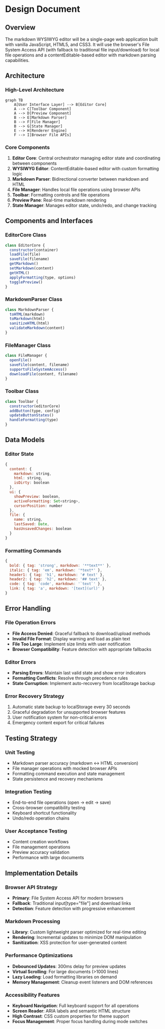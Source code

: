 # Design Document

## Overview

The markdown WYSIWYG editor will be a single-page web application built with vanilla JavaScript, HTML5, and CSS3. It will use the browser's File System Access API (with fallback to traditional file input/download) for local file operations and a contentEditable-based editor with markdown parsing capabilities.

## Architecture

### High-Level Architecture

```mermaid
graph TB
    A[User Interface Layer] --> B[Editor Core]
    A --> C[Toolbar Component]
    A --> D[Preview Component]
    B --> E[Markdown Parser]
    B --> F[File Manager]
    B --> G[State Manager]
    E --> H[Renderer Engine]
    F --> I[Browser File APIs]
```

### Core Components

1. **Editor Core**: Central orchestrator managing editor state and coordinating between components
2. **WYSIWYG Editor**: ContentEditable-based editor with custom formatting logic
3. **Markdown Parser**: Bidirectional converter between markdown and HTML
4. **File Manager**: Handles local file operations using browser APIs
5. **Toolbar**: Formatting controls and file operations
6. **Preview Pane**: Real-time markdown rendering
7. **State Manager**: Manages editor state, undo/redo, and change tracking

## Components and Interfaces

### EditorCore Class
```javascript
class EditorCore {
  constructor(container)
  loadFile(file)
  saveFile(filename)
  getMarkdown()
  setMarkdown(content)
  getHTML()
  applyFormatting(type, options)
  togglePreview()
}
```

### MarkdownParser Class
```javascript
class MarkdownParser {
  toHTML(markdown)
  toMarkdown(html)
  sanitizeHTML(html)
  validateMarkdown(content)
}
```

### FileManager Class
```javascript
class FileManager {
  openFile()
  saveFile(content, filename)
  supportsFileSystemAccess()
  downloadFile(content, filename)
}
```

### Toolbar Class
```javascript
class Toolbar {
  constructor(editorCore)
  addButton(type, config)
  updateButtonStates()
  handleFormatting(type)
}
```

## Data Models

### Editor State
```javascript
{
  content: {
    markdown: string,
    html: string,
    isDirty: boolean
  },
  ui: {
    showPreview: boolean,
    activeFormatting: Set<string>,
    cursorPosition: number
  },
  file: {
    name: string,
    lastSaved: Date,
    hasUnsavedChanges: boolean
  }
}
```

### Formatting Commands
```javascript
{
  bold: { tag: 'strong', markdown: '**text**' },
  italic: { tag: 'em', markdown: '*text*' },
  header1: { tag: 'h1', markdown: '# text' },
  header2: { tag: 'h2', markdown: '## text' },
  code: { tag: 'code', markdown: '`text`' },
  link: { tag: 'a', markdown: '[text](url)' }
}
```

## Error Handling

### File Operation Errors
- **File Access Denied**: Graceful fallback to download/upload methods
- **Invalid File Format**: Display warning and load as plain text
- **File Too Large**: Implement size limits with user notification
- **Browser Compatibility**: Feature detection with appropriate fallbacks

### Editor Errors
- **Parsing Errors**: Maintain last valid state and show error indicators
- **Formatting Conflicts**: Resolve through precedence rules
- **State Corruption**: Implement auto-recovery from localStorage backup

### Error Recovery Strategy
1. Automatic state backup to localStorage every 30 seconds
2. Graceful degradation for unsupported browser features
3. User notification system for non-critical errors
4. Emergency content export for critical failures

## Testing Strategy

### Unit Testing
- Markdown parser accuracy (markdown ↔ HTML conversion)
- File manager operations with mocked browser APIs
- Formatting command execution and state management
- State persistence and recovery mechanisms

### Integration Testing
- End-to-end file operations (open → edit → save)
- Cross-browser compatibility testing
- Keyboard shortcut functionality
- Undo/redo operation chains

### User Acceptance Testing
- Content creation workflows
- File management operations
- Preview accuracy validation
- Performance with large documents

## Implementation Details

### Browser API Strategy
- **Primary**: File System Access API for modern browsers
- **Fallback**: Traditional input[type="file"] and download links
- **Detection**: Feature detection with progressive enhancement

### Markdown Processing
- **Library**: Custom lightweight parser optimized for real-time editing
- **Rendering**: Incremental updates to minimize DOM manipulation
- **Sanitization**: XSS protection for user-generated content

### Performance Optimizations
- **Debounced Updates**: 300ms delay for preview updates
- **Virtual Scrolling**: For large documents (>1000 lines)
- **Lazy Loading**: Load formatting libraries on demand
- **Memory Management**: Cleanup event listeners and DOM references

### Accessibility Features
- **Keyboard Navigation**: Full keyboard support for all operations
- **Screen Reader**: ARIA labels and semantic HTML structure
- **High Contrast**: CSS custom properties for theme support
- **Focus Management**: Proper focus handling during mode switches